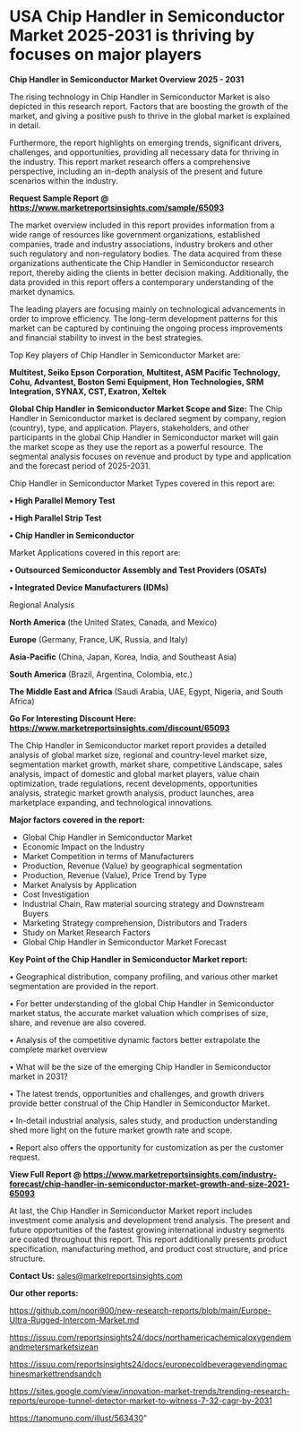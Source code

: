 # USA  Chip Handler in Semiconductor Market 2025-2031 is thriving by focuses on major players

<Strong> Chip Handler in Semiconductor Market Overview 2025 - 2031</strong>

The rising technology in Chip Handler in Semiconductor Market is also depicted in this research report. Factors that are boosting the growth of the market, and giving a positive push to thrive in the global market is explained in detail.

Furthermore, the report highlights on emerging trends, significant drivers, challenges, and opportunities, providing all necessary data for thriving in the industry. This report market research offers a comprehensive perspective, including an in-depth analysis of the present and future scenarios within the industry.

<strong>Request Sample Report @ <a href=https://www.marketreportsinsights.com/sample/65093>https://www.marketreportsinsights.com/sample/65093</a></strong>

The market overview included in this report provides information from a wide range of resources like government organizations, established companies, trade and industry associations, industry brokers and other such regulatory and non-regulatory bodies. The data acquired from these organizations authenticate the Chip Handler in Semiconductor research report, thereby aiding the clients in better decision making. Additionally, the data provided in this report offers a contemporary understanding of the market dynamics.

The leading players are focusing mainly on technological advancements in order to improve efficiency. The long-term development patterns for this market can be captured by continuing the ongoing process improvements and financial stability to invest in the best strategies.

Top Key players of Chip Handler in Semiconductor Market are:

<strong>Multitest, Seiko Epson Corporation, Multitest, ASM Pacific Technology, Cohu, Advantest, Boston Semi Equipment, Hon Technologies, SRM Integration, SYNAX, CST, Exatron, Xeltek</strong>

<strong><b>Global Chip Handler in Semiconductor Market Scope and Size:</b></strong>
The Chip Handler in Semiconductor market is declared segment by company, region (country), type, and application. Players, stakeholders, and other participants in the global Chip Handler in Semiconductor market will gain the market scope as they use the report as a powerful resource. The segmental analysis focuses on revenue and product by type and application and the forecast period of 2025-2031.

Chip Handler in Semiconductor Market Types covered in this report are:

<strong>• High Parallel Memory Test

• High Parallel Strip Test

• Chip Handler in Semiconductor</strong>

Market Applications covered in this report are:

<strong>• Outsourced Semiconductor Assembly and Test Providers (OSATs)

• Integrated Device Manufacturers (IDMs)</strong> 

Regional Analysis

<strong>North America</strong> (the United States, Canada, and Mexico)

<strong>Europe</strong> (Germany, France, UK, Russia, and Italy)

<strong>Asia-Pacific</strong> (China, Japan, Korea, India, and Southeast Asia)

<strong>South America</strong> (Brazil, Argentina, Colombia, etc.)

<strong>The Middle East and Africa</strong> (Saudi Arabia, UAE, Egypt, Nigeria, and South Africa)

<strong>Go For Interesting Discount Here: <a href=https://www.marketreportsinsights.com/discount/65093>https://www.marketreportsinsights.com/discount/65093</a></strong>

The Chip Handler in Semiconductor market report provides a detailed analysis of global market size, regional and country-level market size, segmentation market growth, market share, competitive Landscape, sales analysis, impact of domestic and global market players, value chain optimization, trade regulations, recent developments, opportunities analysis, strategic market growth analysis, product launches, area marketplace expanding, and technological innovations.

<strong><b>Major factors covered in the report:</b></strong>
<ul>
  <li>Global Chip Handler in Semiconductor Market </li>
  <li>Economic Impact on the Industry</li>
  <li>Market Competition in terms of Manufacturers</li>
  <li>Production, Revenue (Value) by geographical segmentation</li>
  <li>Production, Revenue (Value), Price Trend by Type</li>
  <li>Market Analysis by Application</li>
  <li>Cost Investigation</li>
  <li>Industrial Chain, Raw material sourcing strategy and Downstream Buyers</li>
  <li>Marketing Strategy comprehension, Distributors and Traders</li>
  <li>Study on Market Research Factors</li>
  <li>Global Chip Handler in Semiconductor Market Forecast</li>
</ul>

<strong><b>Key Point of the Chip Handler in Semiconductor Market report:</b></strong>

• Geographical distribution, company profiling, and various other market segmentation are provided in the report.

• For better understanding of the global Chip Handler in Semiconductor market status, the accurate market valuation which comprises of size, share, and revenue are also covered.

• Analysis of the competitive dynamic factors better extrapolate the complete market overview

• What will be the size of the emerging Chip Handler in Semiconductor market in 2031?

• The latest trends, opportunities and challenges, and growth drivers provide better construal of the Chip Handler in Semiconductor Market.

• In-detail industrial analysis, sales study, and production understanding shed more light on the future market growth rate and scope.

• Report also offers the opportunity for customization as per the customer request.

<strong><b>View Full Report @ <a href=https://www.marketreportsinsights.com/industry-forecast/chip-handler-in-semiconductor-market-growth-and-size-2021-65093>https://www.marketreportsinsights.com/industry-forecast/chip-handler-in-semiconductor-market-growth-and-size-2021-65093</a></b></strong>


At last, the Chip Handler in Semiconductor Market report includes investment come analysis and development trend analysis. The present and future opportunities of the fastest growing international industry segments are coated throughout this report. This report additionally presents product specification, manufacturing method, and product cost structure, and price structure.

<strong>Contact Us:</strong>
sales@marketreportsinsights.com

<strong>Our other reports:</strong>

<a href=https://github.com/noori900/new-research-reports/blob/main/Europe-Ultra-Rugged-Intercom-Market.md>https://github.com/noori900/new-research-reports/blob/main/Europe-Ultra-Rugged-Intercom-Market.md</a>

<a href=https://issuu.com/reportsinsights24/docs/northamericachemicaloxygendemandmetersmarketsizean>https://issuu.com/reportsinsights24/docs/northamericachemicaloxygendemandmetersmarketsizean</a>

<a href=https://issuu.com/reportsinsights24/docs/europecoldbeveragevendingmachinesmarkettrendsandch>https://issuu.com/reportsinsights24/docs/europecoldbeveragevendingmachinesmarkettrendsandch</a>

<a href=https://sites.google.com/view/innovation-market-trends/trending-research-reports/europe-tunnel-detector-market-to-witness-7-32-cagr-by-2031>https://sites.google.com/view/innovation-market-trends/trending-research-reports/europe-tunnel-detector-market-to-witness-7-32-cagr-by-2031</a>

<a href=https://tanomuno.com/illust/563430>https://tanomuno.com/illust/563430</a>"

